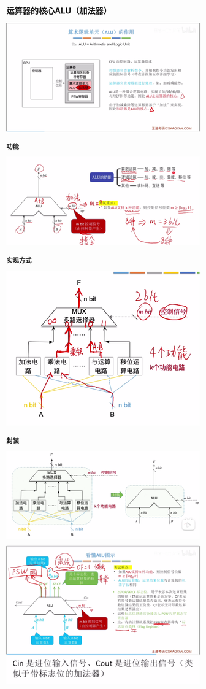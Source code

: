 

## 运算器的核心ALU（加法器）
![输入图片说明](/imgs/2025-07-28/CgNV2e9ZrgJtCen9.png)
### 功能
![输入图片说明](/imgs/2025-07-28/Cbi9mJhoJrHJwZxV.png)

### 实现方式
![输入图片说明](/imgs/2025-07-28/6qROhnf4j8dQ3AN0.png)
### 封装
![输入图片说明](/imgs/2025-07-28/MsU5MOdZHwg3LZ6q.png)

![输入图片说明](/imgs/2025-07-28/Gou6IRn05I8wMHOp.png)
![输入图片说明](/imgs/2025-07-28/55DVDirqb81YueSO.png)
<!--stackedit_data:
eyJoaXN0b3J5IjpbMTU2MTYzOTUzOV19
-->